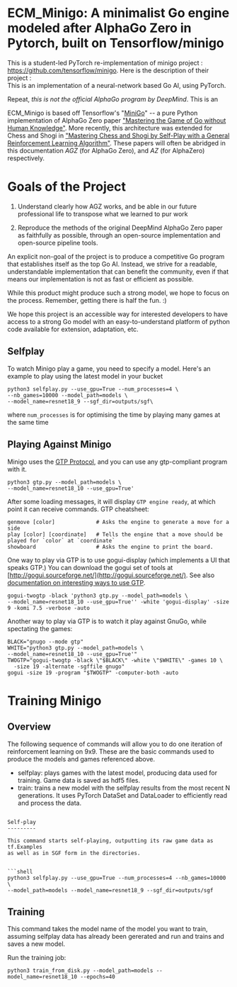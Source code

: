 ECM_Minigo: A minimalist Go engine modeled after AlphaGo Zero in Pytorch, built on Tensorflow/minigo
==================================================
This is a student-led PyTorch re-implementation of minigo project : 
https://github.com/tensorflow/minigo. Here is the description of their project : \
This is an implementation of a neural-network based Go AI, using PyTorch.


Repeat, *this is not the official AlphaGo program by DeepMind*.  This is an


ECM_Minigo is based off Tensorflow's "[MiniGo](https://github.com/tensorflow/minigo/)"
-- a pure Python implementation of AlphaGo Zero paper ["Mastering the Game of Go without Human
Knowledge"](https://www.nature.com/articles/nature24270). More recently, this
architecture was extended for Chess and Shogi in ["Mastering Chess and Shogi by
Self-Play with a General Reinforcement Learning
Algorithm"](https://arxiv.org/abs/1712.01815).  These papers will often be
abridged in this documentation *AGZ* (for AlphaGo
Zero), and *AZ* (for AlphaZero) respectively.


Goals of the Project
==================================================

1. Understand clearly how AGZ works, and be able in our future professional life 
to transpose what we learned to pur work

2. Reproduce the methods of the original DeepMind AlphaGo Zero paper as faithfully
   as possible, through an open-source implementation and open-source pipeline
   tools.

An explicit non-goal of the project is to produce a competitive Go program that
establishes itself as the top Go AI. Instead, we strive for a readable,
understandable implementation that can benefit the community, even if that
means our implementation is not as fast or efficient as possible.

While this product might produce such a strong model, we hope to focus on the
process.  Remember, getting there is half the fun. :)

We hope this project is an accessible way for interested developers to have
access to a strong Go model with an easy-to-understand platform of python code
available for extension, adaptation, etc.




Selfplay
--------
To watch Minigo play a game, you need to specify a model. Here's an example
to play using the latest model in your bucket

```shell
python3 selfplay.py --use_gpu=True --num_processes=4 \
--nb_games=10000 --model_path=models \
--model_name=resnet18_9 --sgf_dir=outputs/sgf\
```

where `num_processes` is for optimising the time by playing many games 
at the same time

Playing Against Minigo
----------------------

Minigo uses the
[GTP Protocol](http://www.lysator.liu.se/~gunnar/gtp/gtp2-spec-draft2/gtp2-spec.html),
and you can use any gtp-compliant program with it.

```shell
python3 gtp.py --model_path=models \
--model_name=resnet18_10 --use_gpu=True'
```

After some loading messages, it will display `GTP engine ready`, at which point
it can receive commands.  GTP cheatsheet:

```
genmove [color]             # Asks the engine to generate a move for a side
play [color] [coordinate]   # Tells the engine that a move should be played for `color` at `coordinate`
showboard                   # Asks the engine to print the board.
```

One way to play via GTP is to use gogui-display (which implements a UI that
speaks GTP.) You can download the gogui set of tools at
[http://gogui.sourceforge.net/](http://gogui.sourceforge.net/). See also
[documentation on interesting ways to use
GTP](http://gogui.sourceforge.net/doc/reference-twogtp.html).

```shell
gogui-twogtp -black 'python3 gtp.py --model_path=models \
--model_name=resnet18_10 --use_gpu=True'' -white 'gogui-display' -size 9 -komi 7.5 -verbose -auto
```

Another way to play via GTP is to watch it play against GnuGo, while
spectating the games:

```shell
BLACK="gnugo --mode gtp"
WHITE="python3 gtp.py --model_path=models \
--model_name=resnet18_10 --use_gpu=True'"
TWOGTP="gogui-twogtp -black \"$BLACK\" -white \"$WHITE\" -games 10 \
  -size 19 -alternate -sgffile gnugo"
gogui -size 19 -program "$TWOGTP" -computer-both -auto
```

Training Minigo
======================

Overview
--------

The following sequence of commands will allow you to do one iteration of
reinforcement learning on 9x9. These are the basic commands used to produce the
models and games referenced above.


 - selfplay: plays games with the latest model, producing data used for training. Game
 data is saved as hdf5 files.
 - train: trains a new model with the selfplay results from the most recent N
   generations. It uses PyTorch DataSet and DataLoader to efficiently read and process 
   the data.


```

Self-play
---------

This command starts self-playing, outputting its raw game data as tf.Examples
as well as in SGF form in the directories.


```shell
python3 selfplay.py --use_gpu=True --num_processes=4 --nb_games=10000 \
--model_path=models --model_name=resnet18_9 --sgf_dir=outputs/sgf
```

Training
--------

This command takes the model name of the model you want to train, assuming selfplay data has already 
been gererated and run and trains and saves a
new model.

Run the training job:

```shell
python3 train_from_disk.py --model_path=models --model_name=resnet18_10 --epochs=40

```






